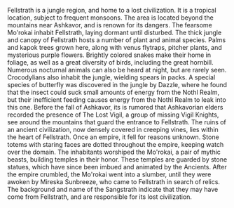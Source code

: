 Fellstrath is a jungle region, and home to a lost civilization. It is a tropical location, subject to frequent monsoons. The area is located beyond the mountains near Ashkavor, and is renown for its dangers. The fearsome Mo'rokai inhabit Fellstrath, laying dormant until disturbed.
The thick jungle and canopy of Fellstrath hosts a number of plant and animal species. Palms and kapok trees grown here, along with venus flytraps, pitcher plants, and mysterious purple flowers. Brightly colored snakes make their home in foliage, as well as a great diversity of birds, including the great hornbill. Numerous nocturnal animals can also be heard at night, but are rarely seen. Crocodylians also inhabit the jungle, wielding spears in packs.
A special species of butterfly was discovered in the jungle by Dazzle, where he found that the insect could suck small amounts of energy from the Nothl Realm, but their inefficient feeding causes energy from the Nothl Realm to leak into this one.
Before the fall of Ashkavor, its is rumored that Ashkavorian elders recorded the presence of The Lost Vigil, a group of missing Vigil Knights, see around the mountains that guard the entrance to Fellstrath.
The ruins of an ancient civilization, now densely covered in creeping vines, lies within the heart of Fellstrath. Once an empire, it fell for reasons unknown. Stone totems with staring faces are dotted throughout the empire, keeping watch over the domain.
The inhabitants worshiped the Mo'rokai, a pair of mythic beasts, building temples in their honor. These temples are guarded by stone statues, which have since been imbued and animated by the Ancients. After the empire crumbled, the Mo'rokai went into a slumber, until they were awoken by Mireska Sunbreeze, who came to Fellstrath in search of relics.
The background and name of the Sangstrath indicate that they may have come from Fellstrath, and are responsible for its lost civilization.
